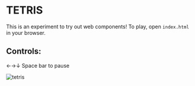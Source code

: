 # TETRIS
This is an experiment to try out web components! To play, open `index.html` in your browser.

## Controls:
←→↓ 
Space bar to pause

![tetris](https://github.com/kayasky/tetris/assets/3538762/e3c6c931-b35d-4209-9bcd-8d9505c554cc)
